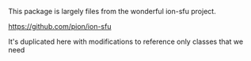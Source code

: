 This package is largely files from the wonderful ion-sfu project.

https://github.com/pion/ion-sfu

It's duplicated here with modifications to reference only classes that we need